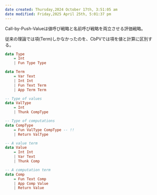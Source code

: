 ```yaml
---
date created: Thursday,2024 October 17th, 3:51:05 am
date modified: Friday,2025 April 25th, 5:01:37 pm
---
```


Call-by-Push-Valueは値呼び戦略と名前呼び戦略を両立させる評価戦略。

従来の理論では項(Term)しかなかったのを、CbPVでは項を値と計算に区別する。

```hs
data Type 
    = Int
    | Fun Type Type

data Term
    = Var Text
    | Int Int
    | Fun Text Term
    | App Term Term
```

```hs
-- Type of values
data ValType 
    = Int
    | Thunk CompType

-- Type of computations
data CompType 
    = Fun ValType CompType -- !!
    | Return ValType

-- A value term
data Value
    = Int Int
    | Var Text
    | Thunk Comp

-- A computation term
data Comp
    = Fun Text Comp
    | App Comp Value
    | Return Value
```